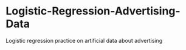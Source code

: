 # Logistic-Regression-Advertising-Data
Logistic regression practice on artificial data about advertising
